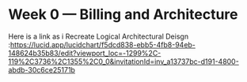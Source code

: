# Week 0 — Billing and Architecture
Here is a link as i Recreate Logical Architectural Deisgn  :https://lucid.app/lucidchart/f5dcd838-ebb5-4fb8-94eb-148624b35b83/edit?viewport_loc=-1299%2C-119%2C3736%2C1355%2C0_0&invitationId=inv_a13737bc-d191-4800-abdb-30c6ce25171b

